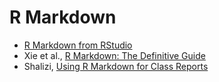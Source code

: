 # R Markdown
- [R Markdown from RStudio](http://rmarkdown.rstudio.com)
- Xie et al., [R Markdown: The Definitive Guide](https://bookdown.org/yihui/rmarkdown/)
- Shalizi, [Using R Markdown for Class Reports](http://www.stat.cmu.edu/~cshalizi/rmarkdown/)
